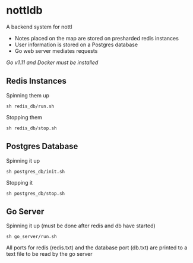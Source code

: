 # nottldb

A backend system for nottl

- Notes placed on the map are stored on presharded redis instances
- User information is stored on a Postgres database
- Go web server mediates requests

*Go v1.11 and Docker must be installed*

## Redis Instances

Spinning them up
~~~
sh redis_db/run.sh
~~~
Stopping them
~~~
sh redis_db/stop.sh
~~~

## Postgres Database

Spinning it up
~~~
sh postgres_db/init.sh
~~~
Stopping it
~~~
sh postgres_db/stop.sh
~~~

## Go Server

Spinning it up (must be done after redis and db have started)
~~~
sh go_server/run.sh
~~~
All ports for redis (redis.txt)
and the database port (db.txt) 
are printed to a text file to be read by the go server


